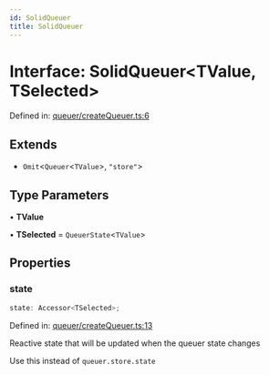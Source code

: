 ```yaml
---
id: SolidQueuer
title: SolidQueuer
---
```


<!-- DO NOT EDIT: this page is autogenerated from the type comments -->

# Interface: SolidQueuer\<TValue, TSelected\>

Defined in: [queuer/createQueuer.ts:6](https://github.com/TanStack/pacer/blob/main/packages/solid-pacer/src/queuer/createQueuer.ts#L6)

## Extends

- `Omit`\<`Queuer`\<`TValue`\>, `"store"`\>

## Type Parameters

• **TValue**

• **TSelected** = `QueuerState`\<`TValue`\>

## Properties

### state

```ts
state: Accessor<TSelected>;
```

Defined in: [queuer/createQueuer.ts:13](https://github.com/TanStack/pacer/blob/main/packages/solid-pacer/src/queuer/createQueuer.ts#L13)

Reactive state that will be updated when the queuer state changes

Use this instead of `queuer.store.state`
